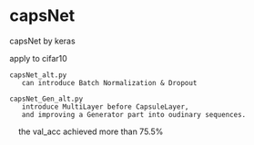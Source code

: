 # capsNet
capsNet by keras

apply to cifar10

    capsNet_alt.py
       can introduce Batch Normalization & Dropout

    capsNet_Gen_alt.py
       introduce MultiLayer before CapsuleLayer, 
       and improving a Generator part into oudinary sequences.

     the val_acc achieved more than 75.5%
